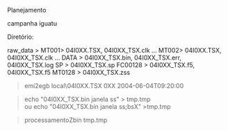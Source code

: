 Planejamento

campanha iguatu

Diretório:

raw_data > MT001> 04I0XX.TSX, 04I0XX_TSX.clk ... MT002> 04I0XX.TSX, 04I0XX_TSX.clk ...
DATA > 04I0XX_TSX.bin, 04I0XX_TSX.err, 04I0XX_TSX.log
SP > 04I0XX_TSX.sp
FC00128 > 04I0XX_TSX.f5, 04I0XX_TSX.f5
MT0128 > 04I0XX_TSX.zss

> emi2egb local\04I0XX.TSX 0XX 2004-06-04T09:20:00

> echo "04I0XX_TSX.bin janela ss" > tmp.tmp   
ou
> echo "04I0XX_TSX.bin janela ss;bsX" >tmp.tmp

> processamentoZbin tmp.tmp


